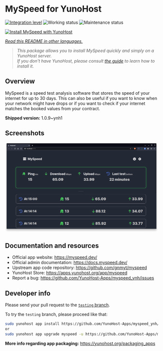 <!--
N.B.: This README was automatically generated by <https://github.com/YunoHost/apps/tree/master/tools/readme_generator>
It shall NOT be edited by hand.
-->

# MySpeed for YunoHost

[![Integration level](https://dash.yunohost.org/integration/myspeed.svg)](https://ci-apps.yunohost.org/ci/apps/myspeed/) ![Working status](https://ci-apps.yunohost.org/ci/badges/myspeed.status.svg) ![Maintenance status](https://ci-apps.yunohost.org/ci/badges/myspeed.maintain.svg)

[![Install MySpeed with YunoHost](https://install-app.yunohost.org/install-with-yunohost.svg)](https://install-app.yunohost.org/?app=myspeed)

*[Read this README in other languages.](./ALL_README.md)*

> *This package allows you to install MySpeed quickly and simply on a YunoHost server.*  
> *If you don't have YunoHost, please consult [the guide](https://yunohost.org/install) to learn how to install it.*

## Overview

MySpeed is a speed test analysis software that stores the speed of your internet for up to 30 days. This can also be useful if you want to know when your network might have drops or if you want to check if your internet matches the booked values from your contract.



**Shipped version:** 1.0.9~ynh1

## Screenshots

![Screenshot of MySpeed](./doc/screenshots/screenshot.png)

## Documentation and resources

- Official app website: <https://myspeed.dev/>
- Official admin documentation: <https://docs.myspeed.dev/>
- Upstream app code repository: <https://github.com/gnmyt/myspeed>
- YunoHost Store: <https://apps.yunohost.org/app/myspeed>
- Report a bug: <https://github.com/YunoHost-Apps/myspeed_ynh/issues>

## Developer info

Please send your pull request to the [`testing` branch](https://github.com/YunoHost-Apps/myspeed_ynh/tree/testing).

To try the `testing` branch, please proceed like that:

```bash
sudo yunohost app install https://github.com/YunoHost-Apps/myspeed_ynh/tree/testing --debug
or
sudo yunohost app upgrade myspeed -u https://github.com/YunoHost-Apps/myspeed_ynh/tree/testing --debug
```

**More info regarding app packaging:** <https://yunohost.org/packaging_apps>
